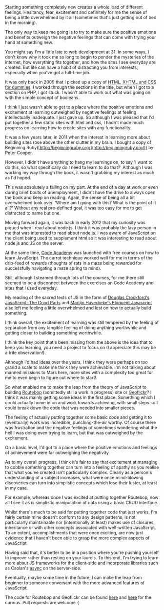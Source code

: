 
Starting something completely new creates a whole load of different feelings. Hesitancy, fear, excitement and definitely for me the sense of being a little overwhelmed by it all (sometimes that's just getting out of bed in the morning).

The only way to keep me going is to try to make sure the positive emotions and benefits outweigh the negative feelings that can come with trying your hand at something new.

You might say I'm a little late to web development at 31\. In some ways, I don't know why it took me so long to begin to ponder the mysteries of the internet, how everything fits together, and how the sites I see everyday are created. But life can have a habit of distracting you from interests, especially when you've got a full-time job.

It was only back in 2009 that I picked up a copy of [HTML, XHTML and CSS for dummies](http://www.amazon.co.uk/HTML-XHTML-All-Reference-Dummies/dp/0470186275). I worked through the sections in the title, but when I got to a section on PHP, I got stuck. I wasn't able to work out what was going on with the simple concept of booleans.

I think I just wasn't able to get to a place where the positive emotions and excitement at learning outweighed by negative feelings at feeling intellectually inadequate. I just gave up. So although I was pleased that I'd put together a few static sites with html and css, I hadn't made much progress on learning how to create sites with any functionality.

It was a few years later, in 2011 when the interest in learning more about building sites rose above the other clutter in my brain. I bought a copy of Beginning Ruby([http://beginningruby.org/](http://beginningruby.org/)) by Peter Cooper.

However, I didn't have anything to hang my learnings on, to say 'I want to do this, so what specifically do I need to learn to do that?' Although I was working my way through the book, it wasn't grabbing my interest as much as I'd hoped.

This was absolutely a failing on my part. At the end of a day at work or even during brief bouts of unemployment, I didn't have the drive to always open the book and keep on reading. Again, the sense of being all a bit overwhelmed took over. 'Where am I going with this? What is the point of it all?' Without any real pre-defined goal, it was too easy for me to get distracted to name but one.

Moving forward again, it was back in early 2012 that my curiosity was piqued when I read about node.js. I think it was probably the lazy person in me that was interested to read about node.js. I was aware of JavaScript on the client being used to supplement html so it was interesting to read about node.js and JS on the server.

At the same time, [Code Academy](http://codecademy.com) was launched with free courses on how to learn JavaScript. The carrot technique worked well for me in terms of the drip-feed of rewards (thoughts of rats in a maze being rewarded for successfully navigating a maze spring to mind).

Still, although I steamed through lots of the courses, for me there still seemed to be a disconnect between the exercises on Code Academy and sites that I used everyday.

My reading of the sacred texts of JS in the form of [Douglas Crockford's JavaScript: The Good Parts](http://www.crockford.com) and [Martijn Haverbeke's Eloquent Javascript](http://marijnhaverbeke.nl) also left me feeling a little overwhelmed and lost on how to actually build something.

I think overall, the excitement of learning was still tempered by the feeling of separation from any tangible feeling of doing anything worthwhile and getting closer to building something worthwhile.

I think the key point that's been missing from the above is the idea that to keep you learning, you need a project to focus on (I appreciate this may be a trite observation!).

Although I'd had ideas over the years, I think they were perhaps on too grand a scale to make me think they were achievable. I'm not talking about manned missions to Mars here, more sites with a complexity too great for me to even begin to figure out where to start!.

So what enabled me to make the leap from the theory of JavaScript to building [Routebop](http://routebop.grabeh.net) (admittedly still a work in progress) site or [Geoflickr](http://geoflickr.jit.su)? I think it was mainly getting some ideas in the first place. Something which I could actually home in on and work towards achieving, with small steps so I could break down the code that was needed into smaller pieces.

The feeling of actually putting together some basic code and getting it to (eventually) work was incredible, punching-the-air worthy. Of course there was frustration and the negative feelings of sometimes wondering what the hell I was doing even trying to learn, but that was outweighed by the excitement.

On a basic level, I'd got to a place where the positive emotions and feelings of achievement were far outweighing the negativity.

As to my overall progress, I think it's fair to say that excitement at managing to cobble something together can turn into a feeling of apathy as you realise that what you've created isn't particularly complex. Clearly as a person's understanding of a subject increases, what were once mind-blowing discoveries can turn into simplistic concepts which lose their luster, at least in my case.

For example, whereas once I was excited at putting together Routebop, now all I see it as is simplistic manipulation of data using a basic CRUD interface.

Whilst there's much to be said for putting together code that just works, I'm fairly certain mine doesn't conform to any design patterns, is not particularly maintainable nor (intentionally at least) makes use of closures, inheritance or with other concepts associated with well-written JavaScript. To an extent, accomplishments that were once exciting, are now just evidence that I haven't been able to grasp the more complex aspects of JavaScript.

Having said that, it's better to be in a position where you're pushing yourself to improve rather than resting on your laurels. To this end, I'm trying to learn more about JS frameworks for the client-side and incorporate libraries such as Caolan's [async](https://github.com/caolan/async) on the server-side.

Eventually, maybe some time in the future, I can make the leap from beginner to someone conversant with the more advanced features of JavaScript.

The code for Routebop and Geoflickr can be found [here](https://github.com/Grabbeh/routebop) and [here](https://github.com/Grabbeh/geoflickr) for the curious. Pull requests are welcome :)

